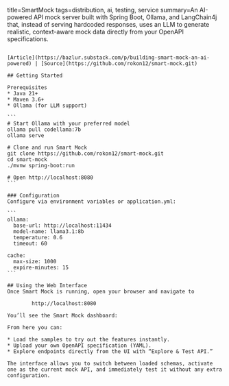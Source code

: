 title=SmartMock
tags=distribution, ai, testing, service
summary=An AI-powered API mock server built with Spring Boot, Ollama, and LangChain4j that, instead of serving hardcoded responses, uses an LLM to generate realistic, context-aware mock data directly from your OpenAPI specifications.
~~~~~~

[Article](https://bazlur.substack.com/p/building-smart-mock-an-ai-powered) | [Source](https://github.com/rokon12/smart-mock.git)

## Getting Started

Prerequisites
* Java 21+
* Maven 3.6+
* Ollama (for LLM support)

```
# Start Ollama with your preferred model
ollama pull codellama:7b
ollama serve

# Clone and run Smart Mock
git clone https://github.com/rokon12/smart-mock.git
cd smart-mock
./mvnw spring-boot:run

# Open http://localhost:8080
```

### Configuration
Configure via environment variables or application.yml:

```
ollama:
  base-url: http://localhost:11434
  model-name: llama3.1:8b
  temperature: 0.6
  timeout: 60

cache:
  max-size: 1000
  expire-minutes: 15
```

## Using the Web Interface
Once Smart Mock is running, open your browser and navigate to

        http://localhost:8080

You’ll see the Smart Mock dashboard:

From here you can:

* Load the samples to try out the features instantly.
* Upload your own OpenAPI specification (YAML).
* Explore endpoints directly from the UI with “Explore & Test API.”

The interface allows you to switch between loaded schemas, activate one as the current mock API, and immediately test it without any extra configuration.

